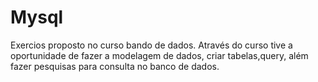 # Mysql
Exercios proposto no curso bando de dados. 
Através do curso tive a oportunidade de fazer a modelagem de dados, criar tabelas,query, além fazer pesquisas para consulta no banco de dados.

